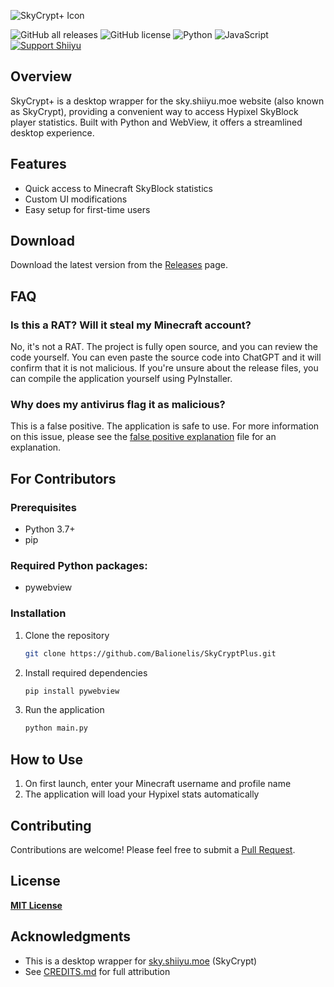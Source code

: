 <p align="left">
  <img src="https://i.imgur.com/7Gp9Bye.png" alt="SkyCrypt+ Icon">
</p>

![GitHub all releases](https://img.shields.io/github/downloads/Balionelis/SkyCryptPlus/total?color=white&style=plastic) ![GitHub license](https://img.shields.io/github/license/Balionelis/SkyCryptPlus?color=white&style=plastic) ![Python](https://img.shields.io/badge/Python-35%25-blue?style=plastic) ![JavaScript](https://img.shields.io/badge/JavaScript-65%25-yellow?style=plastic) [![Support Shiiyu](https://img.shields.io/badge/Support%20on-Patreon-red?logo=patreon&style=plastic)](https://www.patreon.com/shiiyu)

## Overview
SkyCrypt+ is a desktop wrapper for the sky.shiiyu.moe website (also known as SkyCrypt), providing a convenient way to access Hypixel SkyBlock player statistics. Built with Python and WebView, it offers a streamlined desktop experience.

## Features
- Quick access to Minecraft SkyBlock statistics
- Custom UI modifications
- Easy setup for first-time users

## Download
Download the latest version from the [Releases](https://github.com/Balionelis/SkyCryptPlus/releases) page.

## FAQ

### Is this a RAT? Will it steal my Minecraft account?
No, it's not a RAT. The project is fully open source, and you can review the code yourself. You can even paste the source code into ChatGPT and it will confirm that it is not malicious. If you're unsure about the release files, you can compile the application yourself using PyInstaller.

### Why does my antivirus flag it as malicious?
This is a false positive. The application is safe to use. For more information on this issue, please see the [false positive explanation](https://github.com/Balionelis/SkyCryptPlus/blob/main/FALSEPOSITIVE.md) file for an explanation.

## For Contributors

### Prerequisites
- Python 3.7+
- pip

### Required Python packages:
- pywebview

### Installation
1. Clone the repository
   ```bash
   git clone https://github.com/Balionelis/SkyCryptPlus.git
   ```

2. Install required dependencies
   ```bash
   pip install pywebview
   ```

3. Run the application
   ```bash
   python main.py
   ```

## How to Use
1. On first launch, enter your Minecraft username and profile name
2. The application will load your Hypixel stats automatically

## Contributing
Contributions are welcome! Please feel free to submit a [Pull Request](https://github.com/Balionelis/SkyCryptPlus/pulls).

## License
**[MIT License](https://github.com/Balionelis/SkyCryptPlus/blob/main/LICENSE)**

## Acknowledgments
- This is a desktop wrapper for [sky.shiiyu.moe](https://sky.shiiyu.moe) (SkyCrypt)
- See [CREDITS.md](https://github.com/Balionelis/SkyCryptPlus/blob/main/CREDITS.md) for full attribution
